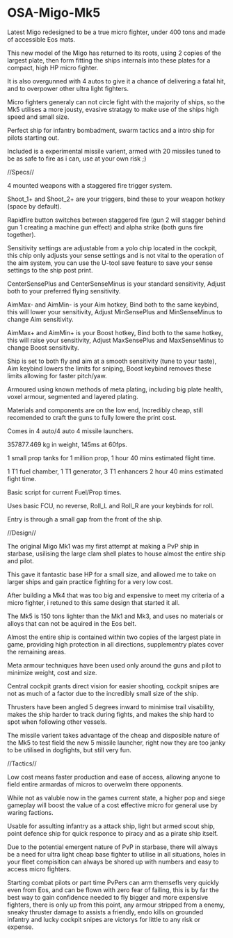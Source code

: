 # OSA-Migo-Mk5
Latest Migo redesigned to be a true micro fighter, under 400 tons and made of accessible Eos mats.

This new model of the Migo has returned to its roots, using 2 copies of the largest plate, then form fitting the ships internals into these plates for a compact, high HP micro fighter.

It is also overgunned with 4 autos to give it a chance of delivering a fatal hit, and to overpower other ultra light fighters.

Micro fighters generaly can not circle fight with the majority of ships, so the Mk5 utilises a more jousty, evasive stratagy to make use of the ships high speed and small size.

Perfect ship for infantry bombadment, swarm tactics and a intro ship for pilots starting out.

Included is a experimental missile varient, armed with 20 missiles tuned to be as safe to fire as i can, use at your own risk ;)

//Specs//

4 mounted weapons with a staggered fire trigger system.

Shoot_1+ and Shoot_2+ are your triggers, bind these to your weapon hotkey (space by default).

Rapidfire button switches between staggered fire (gun 2 will stagger behind gun 1 creating a machine gun effect) and alpha strike (both guns fire together).

Sensitivity settings are adjustable from a yolo chip located in the cockpit, this chip only adjusts your sense settings and is not vital to the operation of the aim system, you can use the U-tool save feature to save your sense settings to the ship post print.

CenterSensePlus and CenterSenseMinus is your standard sensitivity, Adjust both to your preferred flying sensitivity.

AimMax- and AimMin- is your Aim hotkey, Bind both to the same keybind, this will lower your sensitivity, Adjust MinSensePlus and MinSenseMinus to change Aim sensitivity.

AimMax+ and AimMin+ is your Boost hotkey, Bind both to the same hotkey, this will raise your sensitivity, Adjust MaxSensePlus and MaxSenseMinus to change Boost sensitivity.

Ship is set to both fly and aim at a smooth sensitivity (tune to your taste), Aim keybind lowers the limits for sniping, Boost keybind removes these limits allowing for faster pitch/yaw.

Armoured using known methods of meta plating, including big plate health, voxel armour, segmented and layered plating.

Materials and components are on the low end, Incredibly cheap, still recomended to craft the guns to fully lowere the print cost.

Comes in 4 auto/4 auto 4 missile launchers.

357877.469 kg in weight, 145ms at 60fps.

1 small prop tanks for 1 million prop, 1 hour 40 mins estimated flight time.

1 T1 fuel chamber, 1 T1 generator, 3 T1 enhancers 2 hour 40 mins estimated fight time.

Basic script for current Fuel/Prop times.

Uses basic FCU, no reverse, Roll_L and Roll_R are your keybinds for roll.

Entry is through a small gap from the front of the ship.

//Design//

The original Migo Mk1 was my first attempt at making a PvP ship in starbase, usilising the large clam shell plates to house almost the entire ship and pilot.

This gave it fantastic base HP for a small size, and allowed me to take on larger ships and gain practice fighting for a very low cost.

After building a Mk4 that was too big and expensive to meet my criteria of a micro fighter, i retuned to this same design that started it all.

The Mk5 is 150 tons lighter than the Mk1 and Mk3, and uses no materials or alloys that can not be aquired in the Eos belt.

Almost the entire ship is contained within two copies of the largest plate in game, providing high protection in all directions, supplementry plates cover the remaining areas.

Meta armour techniques have been used only around the guns and pilot to minimize weight, cost and size.

Central cockpit grants direct vision for easier shooting, cockpit snipes are not as much of a factor due to the incredibly small size of the ship.

Thrusters have been angled 5 degrees inward to minimise trail visability, makes the ship harder to track during fights, and makes the ship hard to spot when following other vessels.

The missile varient takes advantage of the cheap and disposible nature of the Mk5 to test field the new 5 missile launcher, right now they are too janky to be utilised in dogfights, but still very fun.

//Tactics//

Low cost means faster production and ease of access, allowing anyone to field entire armardas of micros to overwelm there opponents.

While not as valuble now in the games current state, a higher pop and siege gameplay will boost the value of a cost effective micro for general use by waring factions.

Usable for assulting infantry as a attack ship, light but armed scout ship, point defence ship for quick responce to piracy and as a pirate ship itself.

Due to the potential emergent nature of PvP in starbase, there will always be a need for ultra light cheap base fighter to utilise in all situations, holes in your fleet compisition can always be shored up with numbers and easy to access micro fighters.

Starting combat pilots or part time PvPers can arm themsefls very quickly even from Eos, and can be flown with zero fear of failing, this is by far the best way to gain confidence needed to fly bigger and more expensive fighters, there is only up from this point, any armour stripped from a enemy, sneaky thruster damage to assists a friendly, endo kills on grounded infantry and lucky cockpit snipes are victorys for little to any risk or expense.

